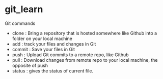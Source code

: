 # git_learn

Git commands
- clone : Bring a repository that is hosted somewhere like Github into a folder on your local machine
- add : track your files and changes in Git
- commit : Save your files in Git
- push : Upload Git commits to a remote repo, like Github
- pull : Download changes from remote repo to your local machine, the opposite of push
- status : gives the status of current file.
